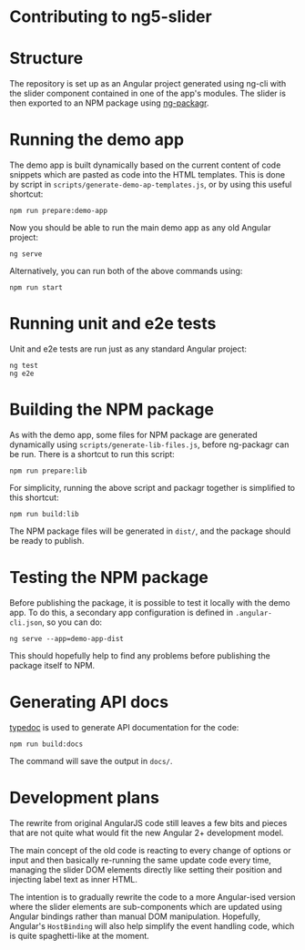 # Contributing to ng5-slider

# Structure

The repository is set up as an Angular project generated using ng-cli with the slider component contained in one of the app's modules. The slider is then exported to an NPM package using [ng-packagr](https://github.com/dherges/ng-packagr).

# Running the demo app

The demo app is built dynamically based on the current content of code snippets which are pasted as code into the HTML templates. This is done by script in `scripts/generate-demo-ap-templates.js`, or by using this useful shortcut:
```
npm run prepare:demo-app
```

Now you should be able to run the main demo app as any old Angular project:
```
ng serve
```

Alternatively, you can run both of the above commands using:
```
npm run start
```

# Running unit and e2e tests

Unit and e2e tests are run just as any standard Angular project:
```
ng test
ng e2e
```

# Building the NPM package

As with the demo app, some files for NPM package are generated dynamically using `scripts/generate-lib-files.js`, before ng-packagr can be run. There is a shortcut to run this script:
```
npm run prepare:lib
```

For simplicity, running the above script and packagr together is simplified to this shortcut:
```
npm run build:lib
```

The NPM package files will be generated in `dist/`, and the package should be ready to publish.

# Testing the NPM package

Before publishing the package, it is possible to test it locally with the demo app. To do this, a secondary app configuration is defined in `.angular-cli.json`, so you can do:
```
ng serve --app=demo-app-dist
```

This should hopefully help to find any problems before publishing the package itself to NPM.

# Generating API docs

[typedoc](https://github.com/TypeStrong/typedoc) is used to generate API documentation for the code:
```
npm run build:docs
```

The command will save the output in `docs/`.

# Development plans

The rewrite from original AngularJS code still leaves a few bits and pieces that are not quite what would fit the new Angular 2+ development model.

The main concept of the old code is reacting to every change of options or input and then basically re-running the same update code every time, managing the slider DOM elements directly like setting their position and injecting label text as inner HTML.

The intention is to gradually rewrite the code to a more Angular-ised version where the slider elements are sub-components which are updated using Angular bindings rather than manual DOM manipulation. Hopefully, Angular's `HostBinding` will also help simplify the event handling code, which is quite spaghetti-like at the moment.
